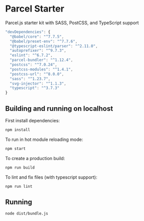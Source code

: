 # Parcel Starter

Parcel.js starter kit with SASS, PostCSS, and TypeScript support

```js
"devDependencies": {
  "@babel/core": "^7.7.5",
  "@babel/preset-env": "^7.7.6",
  "@typescript-eslint/parser": "^2.11.0",
  "autoprefixer": "^9.7.3",
  "eslint": "^6.7.2",
  "parcel-bundler": "^1.12.4",
  "postcss": "^7.0.24",
  "postcss-modules": "^1.4.1",
  "postcss-url": "^8.0.0",
  "sass": "^1.23.7",
  "svg-injector": "^1.1.3",
  "typescript": "^3.7.3"
}
```

## Building and running on localhost

First install dependencies:

```sh
npm install
```

To run in hot module reloading mode:

```sh
npm start
```

To create a production build:

```sh
npm run build
```

To lint and fix files (with typescript support):

```sh
npm run lint
```

## Running

```sh
node dist/bundle.js
```
